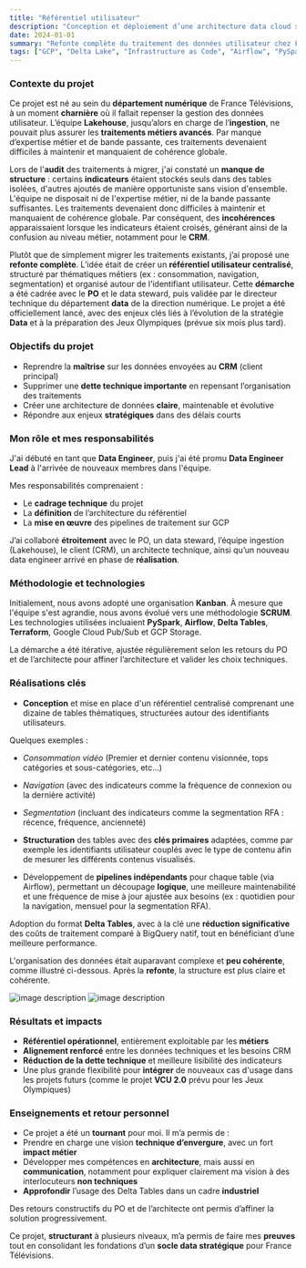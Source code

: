```yaml
---
title: "Référentiel utilisateur"
description: "Conception et déploiement d’une architecture data cloud sur GCP pour la personnalisation avancée des parcours utilisateurs, dans le cadre des initiatives stratégiques liées aux JO 2024."
date: 2024-01-01
summary: "Refonte complète du traitement des données utilisateur chez France Télévisions : création d’un référentiel structuré, automatisé et interopérable pour répondre aux enjeux CRM et aux besoins de ciblage stratégique."
tags: ["GCP", "Delta Lake", "Infrastructure as Code", "Airflow", "PySpark", "Data Engineering", "Data Architecture"]
---
```

### Contexte du projet
Ce projet est né au sein du **département numérique** de France Télévisions, à un moment **charnière** où il fallait repenser la gestion des données utilisateur. L’équipe **Lakehouse**, jusqu’alors en charge de l’**ingestion**, ne pouvait plus assurer les **traitements métiers avancés**. Par manque d’expertise métier et de bande passante, ces traitements devenaient difficiles à maintenir et manquaient de cohérence globale.

Lors de l'**audit** des traitements à migrer, j'ai constaté un **manque de structure** : certains **indicateurs** étaient stockés seuls dans des tables isolées, d'autres ajoutés de manière opportuniste sans vision d'ensemble. L'équipe ne disposait ni de l'expertise métier, ni de la bande passante suffisantes. Les traitements devenaient donc difficiles à maintenir et manquaient de cohérence globale. Par conséquent, des **incohérences** apparaissaient lorsque les indicateurs étaient croisés, générant ainsi de la confusion au niveau métier, notamment pour le **CRM**.

Plutôt que de simplement migrer les traitements existants, j’ai proposé une **refonte complète**. L’idée était de créer un **référentiel utilisateur centralisé**, structuré par thématiques métiers (ex : consommation, navigation, segmentation) et organisé autour de l’identifiant utilisateur.
Cette **démarche** a été cadrée avec le **PO** et le data steward, puis validée par le directeur technique du département **data** de la direction numérique. Le projet a été officiellement lancé, avec des enjeux clés liés à l’évolution de la stratégie **Data** et à la préparation des Jeux Olympiques (prévue six mois plus tard).

### Objectifs du projet

- Reprendre la **maîtrise** sur les données envoyées au **CRM** (client principal)
- Supprimer une **dette technique importante** en repensant l’organisation des traitements
- Créer une architecture de données **claire**, maintenable et évolutive
- Répondre aux enjeux **stratégiques** dans des délais courts

### Mon rôle et mes responsabilités

J'ai débuté en tant que **Data Engineer**, puis j'ai été promu **Data Engineer Lead** à l'arrivée de nouveaux membres dans l'équipe.

Mes responsabilités comprenaient :
- Le **cadrage technique** du projet
- La **définition** de l’architecture du référentiel
- La **mise en œuvre** des pipelines de traitement sur GCP

J’ai collaboré **étroitement** avec le PO, un data steward, l’équipe ingestion (Lakehouse), le client (CRM), un architecte technique, ainsi qu’un nouveau data engineer arrivé en phase de **réalisation**.

### Méthodologie et technologies
  
Initialement, nous avons adopté une organisation **Kanban**. À mesure que l'équipe s'est agrandie, nous avons évolué vers une méthodologie **SCRUM**.
Les technologies utilisées incluaient **PySpark**, **Airflow**, **Delta Tables**, **Terraform**, Google Cloud Pub/Sub et GCP Storage.

La démarche a été itérative, ajustée régulièrement selon les retours du PO et de l’architecte pour affiner l’architecture et valider les choix techniques.

### Réalisations clés

- **Conception** et mise en place d'un référentiel centralisé comprenant une dizaine de tables thématiques, structurées autour des identifiants utilisateurs.
  
Quelques exemples :
  - *Consommation vidéo* (Premier et dernier contenu visionnée, tops catégories et sous-catégories, etc...)
  - *Navigation* (avec des indicateurs comme la fréquence de connexion ou la dernière activité)  
  - *Segmentation* (incluant des indicateurs comme la segmentation RFA : récence, fréquence, ancienneté)

- **Structuration** des tables avec des **clés primaires** adaptées, comme par exemple les identifiants utilisateur couplés avec le type de contenu afin de mesurer les différents contenus visualisés.
- Développement de **pipelines indépendants** pour chaque table (via Airflow), permettant un découpage **logique**, une meilleure maintenabilité et une fréquence de mise à jour ajustée aux besoins (ex : quotidien pour la navigation, mensuel pour la segmentation RFA).

Adoption du format **Delta Tables**, avec à la clé une **réduction significative** des coûts de traitement comparé à BigQuery natif, tout en bénéficiant d’une meilleure performance.

L'organisation des données était auparavant complexe et **peu cohérente**, comme illustré ci-dessous. Après la **refonte**, la structure est plus claire et cohérente.  

![image description](/table_before_ftv.png)
![image description](/table_after_ftv.png)

### Résultats et impacts

- **Référentiel opérationnel**, entièrement exploitable par les **métiers**
- **Alignement renforcé** entre les données techniques et les besoins CRM
- **Réduction de la dette technique** et meilleure lisibilité des indicateurs
- Une plus grande flexibilité pour **intégrer** de nouveaux cas d'usage dans les projets futurs (comme le projet **VCU 2.0** prévu pour les Jeux Olympiques)

### Enseignements et retour personnel
  
- Ce projet a été un **tournant** pour moi. Il m’a permis de :
- Prendre en charge une vision **technique d’envergure**, avec un fort **impact métier**  
- Développer mes compétences en **architecture**, mais aussi en **communication**, notamment pour expliquer clairement ma vision à des interlocuteurs **non techniques**  
- **Approfondir** l’usage des Delta Tables dans un cadre **industriel**
  
Des retours constructifs du PO et de l’architecte ont permis d’affiner la solution progressivement.

Ce projet, **structurant** à plusieurs niveaux, m’a permis de faire mes **preuves** tout en consolidant les fondations d’un **socle data stratégique** pour France Télévisions.
